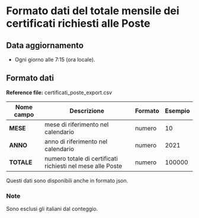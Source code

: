 # Formato dati del totale mensile dei certificati richiesti alle Poste 

## Data aggiornamento
- Ogni giorno alle 7:15 (ora locale). 

## Formato dati

**Reference file:** certificati_poste_export.csv<br>

| Nome campo                  | Descrizione                       | Formato                       | Esempio             |
|-----------------------------|-----------------------------------|-------------------------------|---------------------|
| **MESE**       | mese di riferimento nel calendario             | numero                   | 10       |
| **ANNO**  | anno di riferimento nel calendario  |   numero     |        2021         |
| **TOTALE**       | numero totale di certificati richiesti nel mese alle Poste | numero             | 100000             |


Questi dati sono disponibili anche in formato json.

### Note
Sono esclusi gli italiani dal conteggio.
